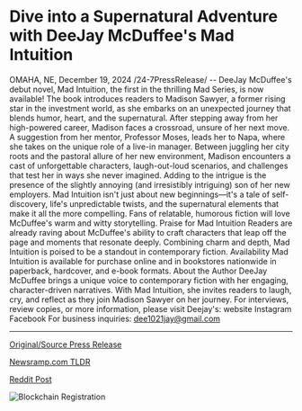 # Dive into a Supernatural Adventure with DeeJay McDuffee's Mad Intuition

OMAHA, NE, December 19, 2024 /24-7PressRelease/ -- DeeJay McDuffee's debut novel, Mad Intuition, the first in the thrilling Mad Series, is now available! The book introduces readers to Madison Sawyer, a former rising star in the investment world, as she embarks on an unexpected journey that blends humor, heart, and the supernatural.  After stepping away from her high-powered career, Madison faces a crossroad, unsure of her next move. A suggestion from her mentor, Professor Moses, leads her to Napa, where she takes on the unique role of a live-in manager. Between juggling her city roots and the pastoral allure of her new environment, Madison encounters a cast of unforgettable characters, laugh-out-loud scenarios, and challenges that test her in ways she never imagined. Adding to the intrigue is the presence of the slightly annoying (and irresistibly intriguing) son of her new employers.  Mad Intuition isn't just about new beginnings—it's a tale of self-discovery, life's unpredictable twists, and the supernatural elements that make it all the more compelling. Fans of relatable, humorous fiction will love McDuffee's warm and witty storytelling.  Praise for Mad Intuition Readers are already raving about McDuffee's ability to craft characters that leap off the page and moments that resonate deeply. Combining charm and depth, Mad Intuition is poised to be a standout in contemporary fiction.  Availability Mad Intuition is available for purchase online and in bookstores nationwide in paperback, hardcover, and e-book formats.  About the Author DeeJay McDuffee brings a unique voice to contemporary fiction with her engaging, character-driven narratives. With Mad Intuition, she invites readers to laugh, cry, and reflect as they join Madison Sawyer on her journey.  For interviews, review copies, or more information, please visit Deejay's: website Instagram Facebook  For business inquiries: dee1021jay@gmail.com 

---

[Original/Source Press Release](https://www.24-7pressrelease.com/press-release/517259/dive-into-a-supernatural-adventure-with-deejay-mcduffees-mad-intuition)
                    

[Newsramp.com TLDR](https://newsramp.com/curated-news/deejay-mcduffee-s-debut-novel-mad-intuition-now-available/2a1654ab81f2ece3579026beef58849e) 

 



[Reddit Post](https://www.reddit.com/r/BookNews/comments/1hho918/deejay_mcduffees_debut_novel_mad_intuition_now/) 



![Blockchain Registration](https://cdn.newsramp.app/24-7PressRelease/qrcode/2412/19/deepp1lH.webp)